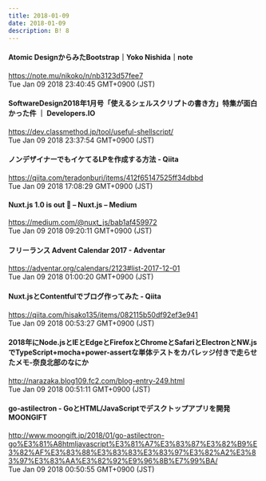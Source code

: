 ```yaml
---
title: 2018-01-09
date: 2018-01-09
description: B! 8
---
```


#### Atomic DesignからみたBootstrap｜Yoko Nishida｜note
https://note.mu/nikoko/n/nb3123d57fee7<br>
Tue Jan 09 2018 23:40:45 GMT+0900 (JST)<br>


#### SoftwareDesign2018年1月号「使えるシェルスクリプトの書き方」特集が面白かった件 ｜ Developers.IO
https://dev.classmethod.jp/tool/useful-shellscript/<br>
Tue Jan 09 2018 23:37:54 GMT+0900 (JST)<br>


#### ノンデザイナーでもイケてるLPを作成する方法 - Qiita
https://qiita.com/teradonburi/items/412f65147525ff34dbbd<br>
Tue Jan 09 2018 17:08:29 GMT+0900 (JST)<br>


#### Nuxt.js 1.0 is out 🎉 – Nuxt.js – Medium
https://medium.com/@nuxt_js/bab1af459972<br>
Tue Jan 09 2018 09:20:11 GMT+0900 (JST)<br>


#### フリーランス Advent Calendar 2017 - Adventar
https://adventar.org/calendars/2123#list-2017-12-01<br>
Tue Jan 09 2018 01:00:20 GMT+0900 (JST)<br>


#### Nuxt.jsとContentfulでブログ作ってみた - Qiita
https://qiita.com/hisako135/items/082115b50df92ef3e941<br>
Tue Jan 09 2018 00:53:27 GMT+0900 (JST)<br>


#### 2018年にNode.jsとIEとEdgeとFirefoxとChromeとSafariとElectronとNW.jsでTypeScript+mocha+power-assertな単体テストをカバレッジ付きで走らせたメモ-奈良北部のなにか
http://narazaka.blog109.fc2.com/blog-entry-249.html<br>
Tue Jan 09 2018 00:51:11 GMT+0900 (JST)<br>


#### go-astilectron - GoとHTML/JavaScriptでデスクトップアプリを開発 MOONGIFT
http://www.moongift.jp/2018/01/go-astilectron-go%E3%81%A8htmljavascript%E3%81%A7%E3%83%87%E3%82%B9%E3%82%AF%E3%83%88%E3%83%83%E3%83%97%E3%82%A2%E3%83%97%E3%83%AA%E3%82%92%E9%96%8B%E7%99%BA/<br>
Tue Jan 09 2018 00:50:55 GMT+0900 (JST)<br>


